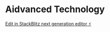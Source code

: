 # Aidvanced Technology

[Edit in StackBlitz next generation editor ⚡️](https://stackblitz.com/~/github.com/Najuli176/Aidvanced-Technology---Demo)
